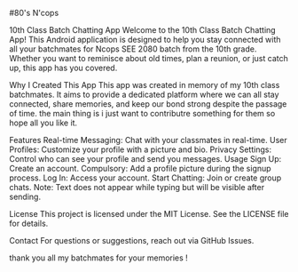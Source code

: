 #80's N'cops

10th Class Batch Chatting App
Welcome to the 10th Class Batch Chatting App! This Android application is designed to help you stay connected with all your batchmates for Ncops SEE 2080 batch from the 10th grade. Whether you want to reminisce about old times, plan a reunion, or just catch up, this app has you covered.

Why I Created This App
This app was created in memory of my 10th class batchmates. It aims to provide a dedicated platform where we can all stay connected, share memories, and keep our bond strong despite the passage of time. the main thing is i just want to contributre something for them so hope all you like it.

Features
Real-time Messaging: Chat with your classmates in real-time.
User Profiles: Customize your profile with a picture and bio.
Privacy Settings: Control who can see your profile and send you messages.
Usage
Sign Up: Create an account.
Compulsory: Add a profile picture during the signup process.
Log In: Access your account.
Start Chatting: Join or create group chats.
Note: Text does not appear while typing but will be visible after sending.


License
This project is licensed under the MIT License. See the LICENSE file for details.

Contact
For questions or suggestions, reach out via GitHub Issues.

thank you all my batchmates for your memories !
